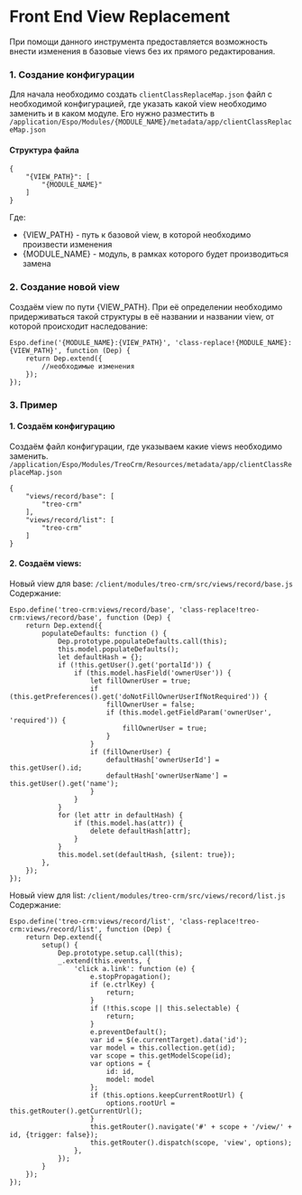 # Front End View Replacement #
При помощи данного инструмента предоставляется возможность внести изменения в базовые views без их прямого редактирования.
### 1. Создание конфигурации ###
Для начала необходимо создать `clientClassReplaceMap.json` файл с необходимой конфигурацией, где указать какой view необходимо заменить и в каком модуле. 
Его нужно разместить в `/application/Espo/Modules/{MODULE_NAME}/metadata/app/clientClassReplaceMap.json`
#### Структура файла ####
```
{
    "{VIEW_PATH}": [
        "{MODULE_NAME}"
    ]
}
```
Где:
* {VIEW_PATH} - путь к базовой view, в которой необходимо произвести изменения
* {MODULE_NAME} - модуль, в рамках которого будет производиться замена 
### 2. Создание новой view ###
Создаём view по пути {VIEW_PATH}.
При её определении необходимо придерживаться такой структуры в её названии и названии view, от которой происходит наследование:
```
Espo.define('{MODULE_NAME}:{VIEW_PATH}', 'class-replace!{MODULE_NAME}:{VIEW_PATH}', function (Dep) {
    return Dep.extend({
        //необходимые изменения
    });
});
```
### 3. Пример ###
#### 1. Создаём конфигурацию ####
Создаём файл конфигурации, где указываем какие views необходимо заменить. 
`/application/Espo/Modules/TreoCrm/Resources/metadata/app/clientClassReplaceMap.json`
```
{
    "views/record/base": [
        "treo-crm"
    ],
    "views/record/list": [
        "treo-crm"
    ]
}
```
#### 2. Создаём views: ####
Новый view для base:
`/client/modules/treo-crm/src/views/record/base.js`
Содержание:
```
Espo.define('treo-crm:views/record/base', 'class-replace!treo-crm:views/record/base', function (Dep) {
    return Dep.extend({
        populateDefaults: function () {
            Dep.prototype.populateDefaults.call(this);
            this.model.populateDefaults();
            let defaultHash = {};
            if (!this.getUser().get('portalId')) {
                if (this.model.hasField('ownerUser')) {
                    let fillOwnerUser = true;
                    if (this.getPreferences().get('doNotFillOwnerUserIfNotRequired')) {
                        fillOwnerUser = false;
                        if (this.model.getFieldParam('ownerUser', 'required')) {
                            fillOwnerUser = true;
                        }
                    }
                    if (fillOwnerUser) {
                        defaultHash['ownerUserId'] = this.getUser().id;
                        defaultHash['ownerUserName'] = this.getUser().get('name');
                    }
                }
            }
            for (let attr in defaultHash) {
                if (this.model.has(attr)) {
                    delete defaultHash[attr];
                }
            }
            this.model.set(defaultHash, {silent: true});
        },
    });
});
```
Новый view для list:
`/client/modules/treo-crm/src/views/record/list.js`
Содержание:
```
Espo.define('treo-crm:views/record/list', 'class-replace!treo-crm:views/record/list', function (Dep) {
    return Dep.extend({
        setup() {
            Dep.prototype.setup.call(this);
            _.extend(this.events, {
                'click a.link': function (e) {
                    e.stopPropagation();
                    if (e.ctrlKey) {
                        return;
                    }
                    if (!this.scope || this.selectable) {
                        return;
                    }
                    e.preventDefault();
                    var id = $(e.currentTarget).data('id');
                    var model = this.collection.get(id);
                    var scope = this.getModelScope(id);
                    var options = {
                        id: id,
                        model: model
                    };
                    if (this.options.keepCurrentRootUrl) {
                        options.rootUrl = this.getRouter().getCurrentUrl();
                    }
                    this.getRouter().navigate('#' + scope + '/view/' + id, {trigger: false});
                    this.getRouter().dispatch(scope, 'view', options);
                },
            });
        }
    });
});
```